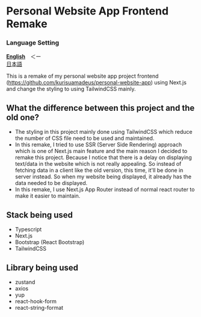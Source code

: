 # Personal Website App Frontend Remake

### Language Setting
[**English**](README.md)　＜ー  
[日本語](README-JP.md)  

This is a remake of my personal website app project frontend (https://github.com/kurisuamadeus/personal-website-app) using Next.js and change the styling to using TailwindCSS mainly.

## What the difference between this project and the old one?
- The styling in this project mainly done using TailwindCSS which reduce the number of CSS file need to be used and maintained.
- In this remake, I tried to use SSR (Server Side Rendering) approach which is one of Next.js main feature and the main reason I decided to remake this project. Because I notice that there is a delay on displaying text/data in the website which is not really appealing. So instead of fetching data in a client like the old version, this time, it'll be done in server instead. So when my website being displayed, it already has the data needed to be displayed.
- In this remake, I use Next.js App Router instead of normal react router to make it easier to maintain. 

## Stack being used
- Typescript
- Next.js
- Bootstrap (React Bootstrap)
- TailwindCSS

## Library being used
- zustand
- axios
- yup
- react-hook-form
- react-string-format

